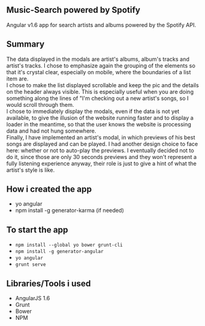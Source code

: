 
## Music-Search powered by Spotify

Angular v1.6 app for search artists and albums powered by the Spotify API.


## Summary

The data displayed in the modals are artist's albums, album's tracks and artist's tracks. I chose to emphasize again the grouping of the elements so that it's crystal clear, especially on mobile, where the boundaries of a list item are.<br>
I chose to make the list displayed scrollable and keep the pic and the details on the header always visible. This is especially useful when you are doing something along the lines of "I'm checking out a new artist's songs, so I would scroll through them.<br>
I chose to immediately display the modals, even if the data is not yet available, to give the illusion of the website running faster and to display a loader in the meantime, so that the user knows the website is processing data and had not hung somewhere.<br>
Finally, I have implemented an artist's modal, in which previews of his best songs are displayed and can be played. 
I had another design choice to face here: whether or not to auto-play the previews. 
I eventually decided not to do it, since those are only 30 seconds previews and they won't represent a fully listening experience anyway, their role is just to give a hint of what the artist's style is like.

## How i created the app
- yo angular
- npm install -g generator-karma (if needed)

## To start the app
- `npm install --global yo bower grunt-cli`
- `npm install -g generator-angular`
- `yo angular`
- `grunt serve`

## Libraries/Tools i used
- AngularJS 1.6
- Grunt
- Bower
- NPM
